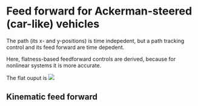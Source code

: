 # Feed forward for Ackerman-steered (car-like) vehicles

The path (its x- and y-positions) is time indepedent, but a path tracking control and its feed forward are time depedent.

Here, flatness-based feedforward controls are derived, because for nonlinear systems it is more accurate.

The flat ouput is <img src="https://latex.codecogs.com/gif.latex?O_t=\text { Onset event at time bin } t " /> 



## Kinematic feed forward


